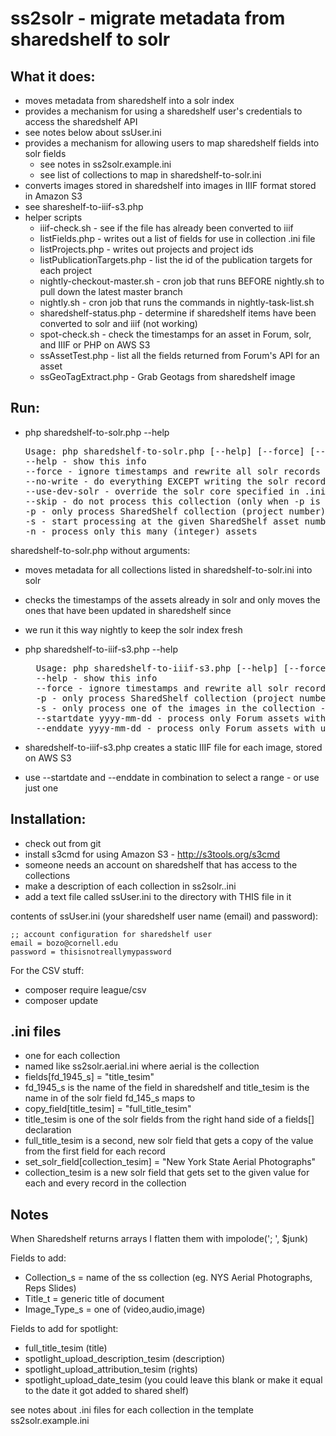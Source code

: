 # ss2solr - migrate metadata from sharedshelf to solr

## What it does:
- moves metadata from sharedshelf into a solr index
- provides a mechanism for using a sharedshelf user's credentials to access the sharedshelf API
 - see notes below about ssUser.ini
- provides a mechanism for allowing users to map sharedshelf fields into solr fields
  - see notes in ss2solr.example.ini
  - see list of collections to map in sharedshelf-to-solr.ini
- converts images stored in sharedshelf into images in IIIF format stored in Amazon S3
 - see shareshelf-to-iiif-s3.php
- helper scripts
  - iiif-check.sh - see if the file has already been converted to iiif
  - listFields.php - writes out a list of fields for use in collection .ini file
  - listProjects.php - writes out projects and project ids
  - listPublicationTargets.php - list the id of the publication targets for each project
  - nightly-checkout-master.sh - cron job that runs BEFORE nightly.sh to pull down the latest master branch
  - nightly.sh - cron job that runs the commands in nightly-task-list.sh
  - sharedshelf-status.php - determine if sharedshelf items have been converted to solr and iiif (not working)
  - spot-check.sh - check the timestamps for an asset in Forum, solr, and IIIF or PHP on AWS S3
  - ssAssetTest.php - list all the fields returned from Forum's API for an asset
  - ssGeoTagExtract.php - Grab Geotags from sharedshelf image

## Run:
- php sharedshelf-to-solr.php --help

  <pre>
  Usage: php sharedshelf-to-solr.php [--help] [--force] [--no-write] [--use-dev-solr] [--skip] [-p NNN] [-s NNN] [-n NNN]
  --help - show this info
  --force - ignore timestamps and rewrite all solr records
  --no-write - do everything EXCEPT writing the solr records
  --use-dev-solr - override the solr core specified in .ini file using http://jrc88.solr.library.cornell.edu/solr/digitalcollections_dev
  --skip - do not process this collection (only when -p is specified)
  -p - only process SharedShelf collection (project number) NNN (NNN must be numeric) - see listProjects.php
  -s - start processing at the given SharedShelf asset number NNN (NNN must be numeric) (asset numbers ascend during processing)
  -n - process only this many (integer) assets
</pre>

sharedshelf-to-solr.php without arguments:
- moves metadata for all collections listed in sharedshelf-to-solr.ini into solr
- checks the timestamps of the assets already in solr and only moves the ones that have been updated in sharedshelf since
- we run it this way nightly to keep the solr index fresh

- php sharedshelf-to-iiif-s3.php --help

  <pre>
    Usage: php sharedshelf-to-iiif-s3.php [--help] [--force] [-p NNN] [-s NNN]
    --help - show this info
    --force - ignore timestamps and rewrite all solr records
    -p - only process SharedShelf collection (project number) NNN (NNN must be numeric) - see listProjects.php
    -s - only process one of the images in the collection - id NNN
    --startdate yyyy-mm-dd - process only Forum assets with updated_on this date or later
    --enddate yyyy-mm-dd - process only Forum assets with updated_on this date or earlier
  </pre>

- sharedshelf-to-iiif-s3.php creates a static IIIF file for each image, stored on AWS S3
- use --startdate and --enddate in combination to select a range - or use just one

## Installation:
- check out from git
- install s3cmd for using Amazon S3 - http://s3tools.org/s3cmd
- someone needs an account on sharedshelf that has access to the collections
- make a description of each collection in ss2solr.<collection>.ini
- add a text file called ssUser.ini to the directory with THIS file in it

contents of ssUser.ini (your sharedshelf user name (email) and password):

    ;; account configuration for sharedshelf user
    email = bozo@cornell.edu
    password = thisisnotreallymypassword

For the CSV stuff:
- composer require league/csv
- composer update

## .ini files
- one for each collection
- named like ss2solr.aerial.ini where aerial is the collection
- fields[fd_1945_s] = "title_tesim"
 - fd_1945_s is the name of the field in sharedshelf and title_tesim is the name in of the solr field fd_145_s maps to
- copy_field[title_tesim] = "full_title_tesim"
 - title_tesim is one of the solr fields from the right hand side of a fields[] declaration
 - full_title_tesim is a second, new solr field that gets a copy of the value from the first field for each record
- set_solr_field[collection_tesim] = "New York State Aerial Photographs"
 - collection_tesim is a new solr field that gets set to the given value for each and every record in the collection


## Notes

When Sharedshelf returns arrays I flatten them with impolode('; ', $junk)

Fields to add:
- Collection_s = name of the ss collection (eg. NYS Aerial Photographs, Reps Slides)
- Title_t = generic title of document
- Image_Type_s = one of (video,audio,image)

Fields to add for spotlight:
- full_title_tesim  (title)
- spotlight_upload_description_tesim (description)
- spotlight_upload_attribution_tesim (rights)
- spotlight_upload_date_tesim (you could leave this blank or make it equal to the date it got added to shared shelf)

see notes about .ini files for each collection in the template ss2solr.example.ini
